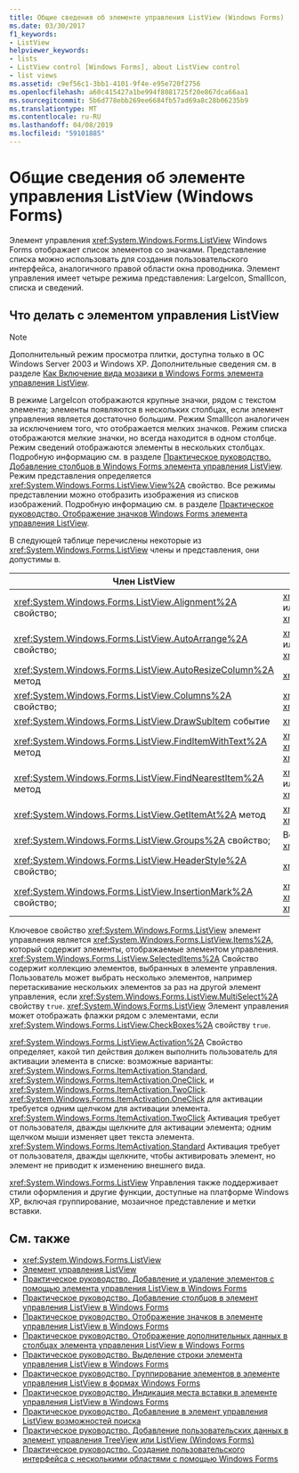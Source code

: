 ```yaml
---
title: Общие сведения об элементе управления ListView (Windows Forms)
ms.date: 03/30/2017
f1_keywords:
- ListView
helpviewer_keywords:
- lists
- ListView control [Windows Forms], about ListView control
- list views
ms.assetid: c9ef56c1-3bb1-4101-9f4e-e95e720f2756
ms.openlocfilehash: a60c415427a1be994f8081725f20e867dca66aa1
ms.sourcegitcommit: 5b6d778ebb269ee6684fb57ad69a8c28b06235b9
ms.translationtype: MT
ms.contentlocale: ru-RU
ms.lasthandoff: 04/08/2019
ms.locfileid: "59101885"
---
```

# <a name="listview-control-overview-windows-forms"></a>Общие сведения об элементе управления ListView (Windows Forms)
Элемент управления <xref:System.Windows.Forms.ListView> Windows Forms отображает список элементов со значками. Представление списка можно использовать для создания пользовательского интерфейса, аналогичного правой области окна проводника. Элемент управления имеет четыре режима представления: LargeIcon, SmallIcon, списка и сведений.  
  
## <a name="what-you-can-do-with-the-listview-control"></a>Что делать с элементом управления ListView  
  
> [!NOTE]
>  Дополнительный режим просмотра плитки, доступна только в ОС Windows Server 2003 и Windows XP. Дополнительные сведения см. в разделе [Как Включение вида мозаики в Windows Forms элемента управления ListView](how-to-enable-tile-view-in-a-windows-forms-listview-control.md).  
  
 В режиме LargeIcon отображаются крупные значки, рядом с текстом элемента; элементы появляются в нескольких столбцах, если элемент управления является достаточно большим. Режим SmallIcon аналогичен за исключением того, что отображается мелких значков. Режим списка отображаются мелкие значки, но всегда находится в одном столбце. Режим сведений отображаются элементы в нескольких столбцах. Подробную информацию см. в разделе [Практическое руководство. Добавление столбцов в Windows Forms элемента управления ListView](how-to-add-columns-to-the-windows-forms-listview-control.md). Режим представления определяется <xref:System.Windows.Forms.ListView.View%2A> свойство. Все режимы представлении можно отобразить изображения из списков изображений. Подробную информацию см. в разделе [Практическое руководство. Отображение значков Windows Forms элемента управления ListView](how-to-display-icons-for-the-windows-forms-listview-control.md).  
  
 В следующей таблице перечислены некоторые из <xref:System.Windows.Forms.ListView> члены и представления, они допустимы в.  
  
|Член ListView|Просмотр|  
|---------------------|----------|  
|<xref:System.Windows.Forms.ListView.Alignment%2A> свойство;|<xref:System.Windows.Forms.View.SmallIcon> или <xref:System.Windows.Forms.View.LargeIcon>|  
|<xref:System.Windows.Forms.ListView.AutoArrange%2A> свойство;|<xref:System.Windows.Forms.View.SmallIcon> или <xref:System.Windows.Forms.View.LargeIcon>|  
|<xref:System.Windows.Forms.ListView.AutoResizeColumn%2A> метод|<xref:System.Windows.Forms.View.Details>|  
|<xref:System.Windows.Forms.ListView.Columns%2A> свойство;|<xref:System.Windows.Forms.View.Details> или <xref:System.Windows.Forms.View.Tile>|  
|<xref:System.Windows.Forms.ListView.DrawSubItem> событие|<xref:System.Windows.Forms.View.Details>|  
|<xref:System.Windows.Forms.ListView.FindItemWithText%2A> метод|<xref:System.Windows.Forms.View.Details>, <xref:System.Windows.Forms.View.List>или <xref:System.Windows.Forms.View.Tile>|  
|<xref:System.Windows.Forms.ListView.FindNearestItem%2A> метод|<xref:System.Windows.Forms.View.SmallIcon> или <xref:System.Windows.Forms.View.LargeIcon>|  
|<xref:System.Windows.Forms.ListView.GetItemAt%2A> метод|<xref:System.Windows.Forms.View.Details> или <xref:System.Windows.Forms.View.Tile>|  
|<xref:System.Windows.Forms.ListView.Groups%2A> свойство;|Все представления, за исключением <xref:System.Windows.Forms.View.List>|  
|<xref:System.Windows.Forms.ListView.HeaderStyle%2A> свойство;|<xref:System.Windows.Forms.View.Details>.|  
|<xref:System.Windows.Forms.ListView.InsertionMark%2A> свойство;|<xref:System.Windows.Forms.View.LargeIcon>, <xref:System.Windows.Forms.View.SmallIcon>или <xref:System.Windows.Forms.View.Tile>|  
  
 Ключевое свойство <xref:System.Windows.Forms.ListView> элемент управления является <xref:System.Windows.Forms.ListView.Items%2A>, который содержит элементы, отображаемые элементом управления. <xref:System.Windows.Forms.ListView.SelectedItems%2A> Свойство содержит коллекцию элементов, выбранных в элементе управления. Пользователь может выбрать несколько элементов, например перетаскивание нескольких элементов за раз на другой элемент управления, если <xref:System.Windows.Forms.ListView.MultiSelect%2A> свойству `true`. <xref:System.Windows.Forms.ListView> Элемент управления может отображать флажки рядом с элементами, если <xref:System.Windows.Forms.ListView.CheckBoxes%2A> свойству `true`.  
  
 <xref:System.Windows.Forms.ListView.Activation%2A> Свойство определяет, какой тип действия должен выполнить пользователь для активации элемента в списке: возможные варианты: <xref:System.Windows.Forms.ItemActivation.Standard>, <xref:System.Windows.Forms.ItemActivation.OneClick>, и <xref:System.Windows.Forms.ItemActivation.TwoClick>. <xref:System.Windows.Forms.ItemActivation.OneClick> для активации требуется одним щелчком для активации элемента. <xref:System.Windows.Forms.ItemActivation.TwoClick> Активация требует от пользователя, дважды щелкните для активации элемента; одним щелчком мыши изменяет цвет текста элемента. <xref:System.Windows.Forms.ItemActivation.Standard> Активация требует от пользователя, дважды щелкните, чтобы активировать элемент, но элемент не приводит к изменению внешнего вида.  
  
 <xref:System.Windows.Forms.ListView> Управления также поддерживает стили оформления и другие функции, доступные на платформе Windows XP, включая группирование, мозаичное представление и метки вставки.  
  
## <a name="see-also"></a>См. также

- <xref:System.Windows.Forms.ListView>
- [Элемент управления ListView](listview-control-windows-forms.md)
- [Практическое руководство. Добавление и удаление элементов с помощью элемента управления ListView в Windows Forms](how-to-add-and-remove-items-with-the-windows-forms-listview-control.md)
- [Практическое руководство. Добавление столбцов в элемент управления ListView в Windows Forms](how-to-add-columns-to-the-windows-forms-listview-control.md)
- [Практическое руководство. Отображение значков в элементе управления ListView в Windows Forms](how-to-display-icons-for-the-windows-forms-listview-control.md)
- [Практическое руководство. Отображение дополнительных данных в столбцах элемента управления ListView в Windows Forms](how-to-display-subitems-in-columns-with-the-windows-forms-listview-control.md)
- [Практическое руководство. Выделение строки элемента управления ListView в Windows Forms](how-to-select-an-item-in-the-windows-forms-listview-control.md)
- [Практическое руководство. Группирование элементов в элементе управления ListView в формах Windows Forms](how-to-group-items-in-a-windows-forms-listview-control.md)
- [Практическое руководство. Индикация места вставки в элементе управления ListView в Windows Forms](how-to-display-an-insertion-mark-in-a-windows-forms-listview-control.md)
- [Практическое руководство. Добавление в элемент управления ListView возможностей поиска](how-to-add-search-capabilities-to-a-listview-control.md)
- [Практическое руководство. Добавление пользовательских данных в элемент управления TreeView или ListView (Windows Forms)](add-custom-information-to-a-treeview-or-listview-control-wf.md)
- [Практическое руководство. Создание пользовательского интерфейса с несколькими областями с помощью Windows Forms](how-to-create-a-multipane-user-interface-with-windows-forms.md)
